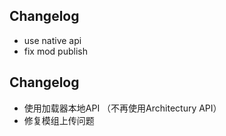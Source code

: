 ## Changelog
- use native api
- fix mod publish

## Changelog
- 使用加载器本地API （不再使用Architectury API）
- 修复模组上传问题